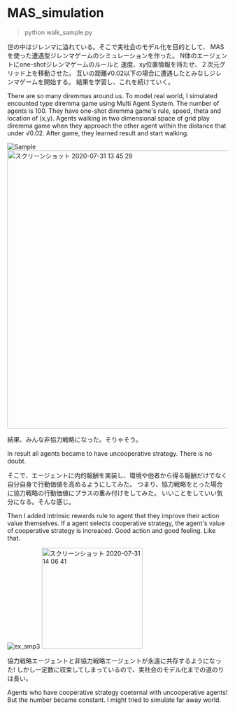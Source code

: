 # MAS_simulation
>python walk_sample.py

世の中はジレンマに溢れている。そこで実社会のモデル化を目的として、
MASを使った遭遇型ジレンマゲームのシミュレーションを作った。
N体のエージェントにone-shotジレンマゲームのルールと
速度、xy位置情報を持たせ、２次元グリッド上を移動させた。
互いの距離√0.02以下の場合に遭遇したとみなしジレンマゲームを開始する。
結果を学習し、これを続けていく。

There are so many diremmas around us.
To model real world, I simulated encounted type diremma game using Multi Agent System.
The number of agents is 100.
They have one-shot diremma game's rule, speed, theta and location of (x,y).
Agents walking in two dimensional space of grid play diremma game 
when they approach the other agent within the distance that under √0.02.
After game, they learned result and start walking.

![Sample](https://user-images.githubusercontent.com/38319910/89000732-12c64d00-d333-11ea-9232-e46aca3746c5.gif)
<img width="635" alt="スクリーンショット 2020-07-31 13 45 29" src="https://user-images.githubusercontent.com/38319910/89001156-4d7cb500-d334-11ea-85a5-e83597bd0f21.png">


結果、みんな非協力戦略になった。そりゃそう。

In result all agents became to have uncooperative strategy. There is no doubt.

そこで、エージェントに内的報酬を実装し、環境や他者から得る報酬だけでなく自分自身で行動価値を高めるようにしてみた。
つまり、協力戦略をとった場合に協力戦略の行動価値にプラスの重み付けをしてみた。
いいことをしていい気分になる。そんな感じ。

Then I added intrinsic rewards rule to agent that they improve their action value themselves.
If a agent selects cooperative strategy, the agent's  value of cooperative strategy is increaced.
Good action and good feeling. Like that.

![ex_smp3](https://user-images.githubusercontent.com/38319910/89001968-d137a100-d336-11ea-8ea8-e62bb02ffe4a.gif)
<img width="230" alt="スクリーンショット 2020-07-31 14 06 41" src="https://user-images.githubusercontent.com/38319910/89002059-18259680-d337-11ea-8722-641ade6ea324.png">

協力戦略エージェントと非協力戦略エージェントが永遠に共存するようになった!
しかし一定数に収束してしまっているので、実社会のモデル化までの道のりは長い。

Agents who have cooperative strategy coeternal with uncooperative agents!
But the number became constant. I might tried to simulate far away world.
